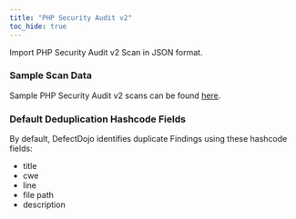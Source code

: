 ```yaml
---
title: "PHP Security Audit v2"
toc_hide: true
---
```

Import PHP Security Audit v2 Scan in JSON format.

### Sample Scan Data
Sample PHP Security Audit v2 scans can be found [here](https://github.com/DefectDojo/django-DefectDojo/tree/master/unittests/scans/php_security_audit_v2).

### Default Deduplication Hashcode Fields
By default, DefectDojo identifies duplicate Findings using these hashcode fields:

- title
- cwe
- line
- file path
- description

